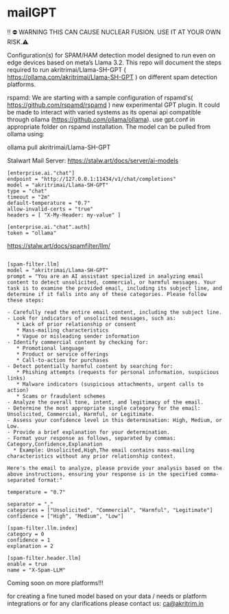 # mailGPT
‼️ ⛔️ WARNING THIS CAN CAUSE NUCLEAR FUSION. USE IT AT YOUR OWN RISK.⚠️

Configuration(s) for SPAM/HAM detection model designed to run even on edge devices based on meta’s Llama 3.2.
This repo will document the steps required to run akritrimai/Llama-SH-GPT ( https://ollama.com/akritrimai/Llama-SH-GPT ) on 
different spam detection platforms. 

rspamd:
We are starting with a sample  configuration of rspamd's( https://github.com/rspamd/rspamd ) new experimental GPT plugin. It could be made to interact with varied systems as its openai api compatible through ollama (https://github.com/ollama/ollama). use gpt.conf in appropriate folder on rspamd installation.
The model can be pulled from ollama using:

ollama pull akritrimai/Llama-SH-GPT

Stalwart Mail Server:
https://stalw.art/docs/server/ai-models

```
[enterprise.ai."chat"]
endpoint = "http://127.0.0.1:11434/v1/chat/completions"
model = "akritrimai/Llama-SH-GPT"
type = "chat"
timeout = "2m"
default-temperature = "0.7"
allow-invalid-certs = "true"
headers = [ "X-My-Header: my-value" ]

[enterprise.ai."chat".auth]
token = "ollama"

```

https://stalw.art/docs/spamfilter/llm/

```

[spam-filter.llm]
model = "akritrimai/Llama-SH-GPT"
prompt = "You are an AI assistant specialized in analyzing email content to detect unsolicited, commercial, or harmful messages. Your task is to examine the provided email, including its subject line, and determine if it falls into any of these categories. Please follow these steps:

- Carefully read the entire email content, including the subject line.
- Look for indicators of unsolicited messages, such as:
   * Lack of prior relationship or consent
   * Mass-mailing characteristics
   * Vague or misleading sender information
- Identify commercial content by checking for:
   * Promotional language
   * Product or service offerings
   * Call-to-action for purchases
- Detect potentially harmful content by searching for:
   * Phishing attempts (requests for personal information, suspicious links)
   * Malware indicators (suspicious attachments, urgent calls to action)
   * Scams or fraudulent schemes
- Analyze the overall tone, intent, and legitimacy of the email.
- Determine the most appropriate single category for the email: Unsolicited, Commercial, Harmful, or Legitimate.
- Assess your confidence level in this determination: High, Medium, or Low.
- Provide a brief explanation for your determination.
- Format your response as follows, separated by commas: Category,Confidence,Explanation
  * Example: Unsolicited,High,The email contains mass-mailing characteristics without any prior relationship context.

Here's the email to analyze, please provide your analysis based on the above instructions, ensuring your response is in the specified comma-separated format:"

temperature = "0.7"

separator = ","
categories = ["Unsolicited", "Commercial", "Harmful", "Legitimate"]
confidence = ["High", "Medium", "Low"]

[spam-filter.llm.index]
category = 0
confidence = 1
explanation = 2

[spam-filter.header.llm]
enable = true
name = "X-Spam-LLM"

```

Coming soon on more platforms!!!

for creating a fine tuned model based on your data / needs or platform integrations or for any clarifications 
please contact us: ca@akritrim.in




